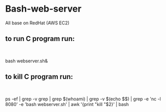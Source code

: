 # Bash-web-server

All base on RedHat (AWS EC2)

<h2>to run C program run:</h2> <br>

bash webserver.sh&



<h2>to kill C program run: </h2> <br>

ps -ef | grep -v grep | grep $(whoami) | grep -v $(echo $$) | grep -e 'nc -l 8080' -e 'bash webserver.sh' | awk '{print "kill "$2}' | bash
